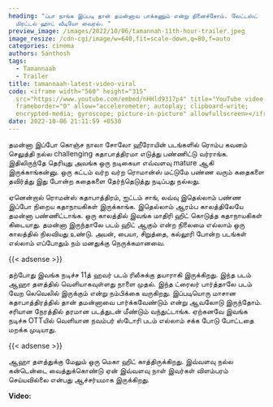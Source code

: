 ```yaml
---
heading: "ப்பா நாங்க இப்படி தான் தமன்னாவ பாக்கணும் என்று நினைச்சோம். லேட்டஸ்ட்
  மிரட்டல் ஹாட் வீடியோ வைரல். "
preview_image: /images/2022/10/06/tamannah-11th-hour-trailer.jpeg
image_resize: /cdn-cgi/image/w=640,fit=scale-down,q=80,f=auto
categories: cinema
authors: Santhosh
tags:
  - Tamannaah
  - Trailer
title: tamannaah-latest-video-viral
code: <iframe width="560" height="315"
  src="https://www.youtube.com/embed/nHHld9317p4" title="YouTube video player"
  frameborder="0" allow="accelerometer; autoplay; clipboard-write;
  encrypted-media; gyroscope; picture-in-picture" allowfullscreen></iframe>
date: 2022-10-06 21:11:59 +0530
---
```

தமன்னா இப்போ கொஞ்ச நாலா சோலோ ஹீரோயின் படங்களில் ரொம்ப கவனம் செலுத்தி நல்ல challenging கதாபாத்திரமா எடுத்து பண்ணிட்டு வர்ராங்க. இதிலிருந்தே தெரியுது அவங்க ஒரு நடிகையா எவ்வளவு mature ஆகி இருக்காங்கன்னு. ஒரு கட்டம் வர்ற வர்ற ரொமான்ஸ் மட்டுமே பண்ண வரும் கதைகளை தவிர்த்து இது போன்ற கதைகளை தேர்ந்தெடுத்து நடிப்பது நல்லது.

ஏனென்றால் ரொமன்ஸ் கதாபாத்திரம், ஐட்டம் சாங், லவ்வு இதெல்லாம் பண்ண இப்போ நிறைய கதாநாயகிகள் இருக்காங்க. இதெல்லாம் ஆரம்ப காலத்திலேயே தமன்னா பண்ணிட்டாங்க. ஒரு காலத்தில் இவங்க மாதிரி ஹிட் கொடுத்த கதாநாயகிகள் கிடையாது. தமன்னா இருந்தாலே படம் ஹிட் ஆகும் என்ற நிலைமை எல்லாம் ஒரு காலத்தில் நிலவியது உண்டு. அயன், பையா, சிறுத்தை, கல்லூரி போன்ற படங்கள் எல்லாம் எப்போதும் நம் மனதுக்கு நெருக்கமானவை.

{{< adsense >}}

தற்போது இவங்க நடிச்ச 11த் ஹவர் படம் ரிலீசுக்கு தயாராகி இருக்கிறது. இந்த படம் ஆஹா தளத்தில் வெளியாகவுள்ளது நாளை முதல். இந்த ட்ரைலர் பார்த்தாலே படம் வேற லெவெலில் இருக்கும் என்று நம்பிக்கை வருகிறது. இப்படியொரு மாசான கதாபாத்திரத்தில் தான் தமன்னாவை பார்க்கவேண்டும் என்று ஆவலோடு இருந்தோம். சரியான நேரத்தில் தரமான படத்துடன் மீண்டும் வந்துட்டாங்க. ஏற்கனவே இவங்க நடிச்சு OTTயில் வெளியான நவம்பர் ஸ்டோரி படம் எல்லாம் சக்க போடு போட்டதை மறக்க முடியாது.

{{< adsense >}}

ஆஹா தளத்துக்கு மேலும் ஒரு மெகா ஹிட் காத்திருக்கிறது. இவ்வளவு நல்ல கன்டென்டை வைத்துக்கொண்டு ஏன் இவ்வளவு நாள் இவர்கள் விளம்பரம் செய்யவில்லை என்பது ஆச்சர்யமாக இருக்கிறது. 

**V﻿ideo:**